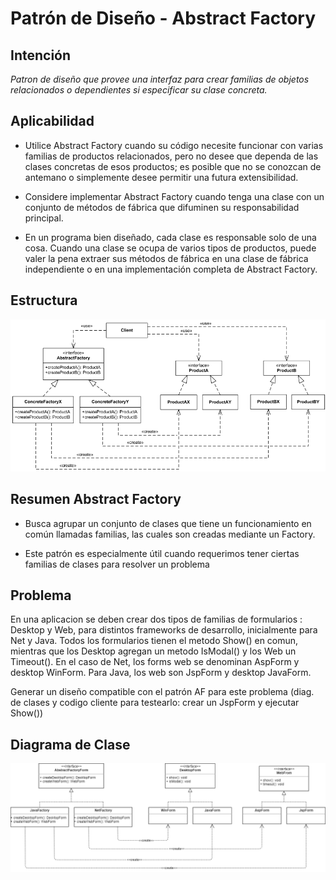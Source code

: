 # Patrón de Diseño - Abstract Factory

## Intención 
_Patron de diseño que provee una interfaz para crear familias de objetos relacionados o dependientes si especificar su clase concreta._

## Aplicabilidad
* Utilice Abstract Factory cuando su código necesite funcionar con varias familias de productos relacionados, pero no desee que dependa de las clases concretas de esos productos; es posible que no se conozcan de antemano o simplemente desee permitir una futura extensibilidad.

* Considere implementar Abstract Factory cuando tenga una clase con un conjunto de métodos de fábrica que difuminen su responsabilidad principal.

* En un programa bien diseñado, cada clase es responsable solo de una cosa. Cuando una clase se ocupa de varios tipos de productos, puede valer la pena extraer sus métodos de fábrica en una clase de fábrica independiente o en una implementación completa de Abstract Factory.

## Estructura
<img src="./imgs/abstract_factory_01.png" width="650">

## Resumen Abstract Factory
* Busca agrupar un conjunto de clases que tiene un funcionamiento en común llamadas familias, las cuales son creadas mediante un Factory.

* Este patrón es especialmente útil cuando requerimos tener ciertas familias de clases para resolver un problema



##  Problema
En una aplicacion se deben crear dos  tipos de familias de formularios : Desktop y Web, para distintos frameworks de desarrollo, inicialmente para Net y Java.
Todos los formularios tienen el metodo Show() en comun, mientras que los Desktop agregan un metodo IsModal() y los Web un Timeout().
En el caso de Net, los forms web se denominan AspForm y desktop WinForm. Para Java, los web son JspForm y desktop JavaForm.

Generar un diseño compatible con el patrón AF para este problema (diag. de clases y codigo cliente para testearlo: crear un JspForm y ejecutar Show())



## Diagrama de Clase 

<img src="./imgs/abstract_factory_02.png" width="850">




